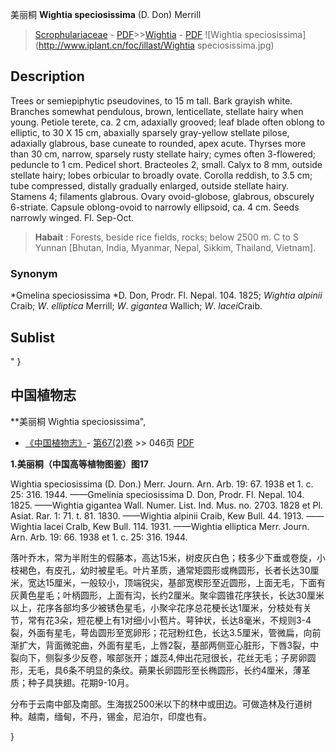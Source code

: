 美丽桐 **Wightia speciosissima** (D. Don) Merrill

> [Scrophulariaceae](http://www.iplant.cn/info/Scrophulariaceae?t=foc) - [PDF](http://www.iplant.cn/foc/pdf/Scrophulariaceae.pdf)>>[Wightia](http://www.iplant.cn/info/Wightia?t=foc) - [PDF](http://www.iplant.cn/foc/pdf/Wightia.pdf)
![Wightia speciosissima](http://www.iplant.cn/foc/illast/Wightia speciosissima.jpg)

## Description

Trees or semiepiphytic pseudovines, to 15 m tall. Bark grayish white. Branches somewhat pendulous, brown, lenticellate, stellate hairy when young. Petiole terete, ca. 2 cm, adaxially grooved; leaf blade often oblong to elliptic, to 30 X 15 cm, abaxially sparsely gray-yellow stellate pilose, adaxially glabrous, base cuneate to rounded, apex acute. Thyrses more than 30 cm, narrow, sparsely rusty stellate hairy; cymes often 3-flowered; peduncle to 1 cm. Pedicel short. Bracteoles 2, small. Calyx to 8 mm, outside stellate hairy; lobes orbicular to broadly ovate. Corolla reddish, to 3.5 cm; tube compressed, distally gradually enlarged, outside stellate hairy. Stamens 4; filaments glabrous. Ovary ovoid-globose, glabrous, obscurely 6-striate. Capsule oblong-ovoid to narrowly ellipsoid, ca. 4 cm. Seeds narrowly winged. Fl. Sep-Oct.

> **Habait** : 
> Forests, beside rice fields, rocks; below 2500 m. C to S Yunnan [Bhutan, India, Myanmar, Nepal, Sikkim, Thailand, Vietnam].

### Synonym
*Gmelina speciosissima *D. Don, Prodr. Fl. Nepal. 104. 1825; *Wightia alpinii* Craib; *W*. *elliptica* Merrill; *W*. *gigantea* Wallich; *W*. *lacei*Craib.

## Sublist
"
}
## 中国植物志

**美丽桐 Wightia speciosissima",

* [《中国植物志》](http://www.iplant.cn/frps)- [第67(2)卷](http://www.iplant.cn/frps/vol/67(2)) >> 046页 [PDF](http://www.iplant.cn/frps/pdf/67(2)/046.pdf)

**1.美丽桐（中国高等植物图鉴）图17**

Wightia speciosissima (D. Don.) Merr. Journ. Arn. Arb. 19: 67. 1938 et 1. c. 25: 316. 1944. ——Gmelinia speciosissima D. Don, Prodr. Fl. Nepal. 104. 1825. ——Wightia gigantea Wall. Numer. List. Ind. Mus. no. 2703. 1828 et Pl. Asiat. Rar. 1: 71. t. 81. 1830. ——Wightia alpinii Craib, Kew Bull. 44. 1913. ——Wightia lacei Cralb, Kew Bull. 114. 1931. ——Wightia elliptica Merr. Journ. Arn. Arb. 19: 66. 1938 et 1. c. 25: 316. 1944.

落叶乔木，常为半附生的假藤本，高达15米，树皮灰白色；枝多少下垂或卷旋，小枝褐色，有皮孔，幼时被星毛。叶片革质，通常矩圆形或椭圆形，长者长达30厘米，宽达15厘米，一般较小，顶端锐尖，基部宽楔形至近圆形，上面无毛，下面有灰黄色星毛；叶柄圆形，上面有沟，长约2厘米。聚伞圆锥花序狭长，长达30厘米以上，花序各部均多少被锈色星毛，小聚伞花序总花梗长达1厘米，分枝处有关节，常有花3朵，短花梗上有1对细小小苞片。萼钟状，长达8毫米，不规则3-4裂，外面有星毛，萼齿圆形至宽卵形；花冠粉红色，长达3.5厘米，管微扁，向前渐扩大，背面微驼曲，外面有星毛，上唇2裂，基部两侧亚心脏形，下唇3裂，中裂向下，侧裂多少反卷，喉部张开；雄蕊4,伸出花冠很长，花丝无毛；子房卵圆形，无毛，具6条不明显的条纹。蒴果长卵圆形至长椭圆形，长约4厘米，薄革质；种子具狭翅。花期9-10月。

分布于云南中部及南部。生海拔2500米以下的林中或田边。可做造林及行道树种。越南，缅甸，不丹，锡金，尼泊尔，印度也有。

}